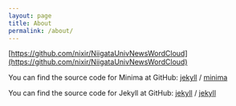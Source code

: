 ```yaml
---
layout: page
title: About
permalink: /about/
---
```


[https://github.com/nixir/NiigataUnivNewsWordCloud](https://github.com/nixir/NiigataUnivNewsWordCloud)

You can find the source code for Minima at GitHub:
[jekyll][jekyll-organization] /
[minima](https://github.com/jekyll/minima)

You can find the source code for Jekyll at GitHub:
[jekyll][jekyll-organization] /
[jekyll](https://github.com/jekyll/jekyll)


[jekyll-organization]: https://github.com/jekyll
